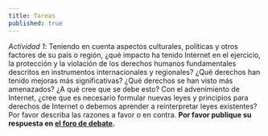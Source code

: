 ```yaml
---
title: Tareas
published: true
---
```


*Actividad 1*: Teniendo en cuenta aspectos culturales, políticas y otros factores de su país o región, ¿qué impacto ha tenido Internet en el ejercicio, la protección y la violación de los derechos humanos fundamentales descritos en instrumentos internacionales y regionales? ¿Qué derechos han tenido mejoras más significativas? ¿Qué derechos se han visto más amenazados? ¿A qué cree que se debe esto? Con el advenimiento de Internet, ¿cree que es necesario formular nuevas leyes y principios para derechos de Internet o debemos aprender a reinterpretar leyes existentes?  Por favor describa las razones a favor o en contra. **Por favor publique su respuesta en <a href="http://discourse.p2pu.org/c/internet-abierto" target="_blank">el foro de debate</a>.**
